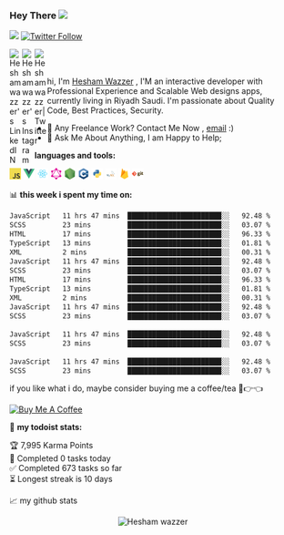 ### Hey There <img src="https://media.giphy.com/media/hvRJCLFzcasrR4ia7z/giphy.gif" width="25px">
![](https://visitor-badge.glitch.me/badge?page_id=Heshamwazzer.Heshamwazzer) [![Twitter Follow](https://img.shields.io/twitter/follow/wazzer_hesham.svg?style=social)](https://twitter.com/wazzer_hesham)


<a target="_blank" href="https://www.linkedin.com/in/heshamwazzer/">
  <img align="left" alt="Hesham wazzer's LinkedIN" width="22px" src="https://raw.githubusercontent.com/peterthehan/peterthehan/master/assets/linkedin.svg" />
</a>
<a target="_blank" href="https://www.instagram.com/hesham.wazzer/">
  <img align="left" alt="Hesham wazzer's Instagram" width="22px" src="https://raw.githubusercontent.com/hussainweb/hussainweb/main/icons/instagram.png" /></a>
<a target="_blank" href="https://twitter.com/wazzer_hesham">
  <img align="left" alt="Hesham wazzer| Twitter" width="22px" 
  src="https://raw.githubusercontent.com/peterthehan/peterthehan/master/assets/twitter.svg" />
</a>

<br />
<br />


hi, I'm   [Hesham Wazzer](https://heshamwazzer.com/) , I'M an interactive developer with Professional Experience and Scalable Web designs apps, currently living in Riyadh Saudi. I'm passionate about Quality Code, Best Practices, Security.

  
- 💼 Any Freelance Work? Contact Me Now , [email](mailto:h.wazzier@gmail.com) :)
- 💬 Ask Me About Anything, I am Happy to Help;

**languages and tools:**  

<code><img height="20" src="https://raw.githubusercontent.com/github/explore/80688e429a7d4ef2fca1e82350fe8e3517d3494d/topics/javascript/javascript.png"></code>
<code><img height="20" src="https://raw.githubusercontent.com/github/explore/80688e429a7d4ef2fca1e82350fe8e3517d3494d/topics/vue/vue.png"></code>
<code><img height="20" src="https://raw.githubusercontent.com/github/explore/80688e429a7d4ef2fca1e82350fe8e3517d3494d/topics/react/react.png"></code>
<code><img height="20" src="https://raw.githubusercontent.com/github/explore/5c058a388828bb5fde0bcafd4bc867b5bb3f26f3/topics/graphql/graphql.png"></code>
<code><img height="20" src="https://raw.githubusercontent.com/github/explore/80688e429a7d4ef2fca1e82350fe8e3517d3494d/topics/nodejs/nodejs.png"></code>
<code><img height="20" src="https://raw.githubusercontent.com/github/explore/80688e429a7d4ef2fca1e82350fe8e3517d3494d/topics/cpp/cpp.png"></code>
<code><img height="20" src="https://raw.githubusercontent.com/github/explore/80688e429a7d4ef2fca1e82350fe8e3517d3494d/topics/python/python.png"></code>
<code><img height="20" src="https://raw.githubusercontent.com/github/explore/80688e429a7d4ef2fca1e82350fe8e3517d3494d/topics/mysql/mysql.png"></code>
<code><img height="20" src="https://raw.githubusercontent.com/github/explore/80688e429a7d4ef2fca1e82350fe8e3517d3494d/topics/firebase/firebase.png"></code>
<code><img height="20" src="https://raw.githubusercontent.com/github/explore/80688e429a7d4ef2fca1e82350fe8e3517d3494d/topics/git/git.png"></code>

📊 **this week i spent my time on:**
<!--START_SECTION:waka-->

```text
JavaScript   11 hrs 47 mins  ███████████████████████░░   92.48 %
SCSS         23 mins         ███████████████████████░░   03.07 %
HTML         17 mins         ███████████████████████░░   96.33 %
TypeScript   13 mins         ███████████████████████░░   01.81 %
XML          2 mins          ███████████████████████░░   00.31 %
JavaScript   11 hrs 47 mins  ███████████████████████░░   92.48 %
SCSS         23 mins         ███████████████████████░░   03.07 %
HTML         17 mins         ███████████████████████░░   96.33 %
TypeScript   13 mins         ███████████████████████░░   01.81 %
XML          2 mins          ███████████████████████░░   00.31 %
JavaScript   11 hrs 47 mins  ███████████████████████░░   92.48 %
SCSS         23 mins         ███████████████████████░░   03.07 %

JavaScript   11 hrs 47 mins  ███████████████████████░░   92.48 %
SCSS         23 mins         ███████████████████████░░   03.07 %

JavaScript   11 hrs 47 mins  ███████████████████████░░   92.48 %
SCSS         23 mins         ███████████████████████░░   03.07 %
```

<!--END_SECTION:waka-->

if you like what i do, maybe consider buying me a coffee/tea 🥺👉👈

<a href="https://www.buymeacoffee.com/heshamwazzer" target="_blank"><img src="https://cdn.buymeacoffee.com/buttons/v2/default-red.png" alt="Buy Me A Coffee" width="150" ></a>

🚧 **my todoist stats:**
<!-- TODO-IST:START -->
🏆  7,995 Karma Points           
🌸  Completed 0 tasks today           
✅  Completed 673 tasks so far           
⏳  Longest streak is 10 days
<!-- TODO-IST:END -->


📈 my github stats

<p align="center"> <img src="https://github-readme-stats.vercel.app/api?username=Hesham wazzer&show_icons=true&theme=gotham" alt="Hesham wazzer" />

